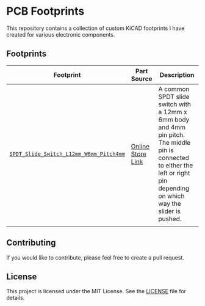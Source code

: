 # PCB Footprints

This repository contains a collection of custom KiCAD footprints I have created for various electronic components.

## Footprints

| Footprint | Part Source | Description |
| --- | --- | --- |
| [`SPDT_Slide_Switch_L12mm_W6mm_Pitch4mm`](Switches_Footprints.pretty/SPDT_Slide_Switch_L12mm_W6mm_Pitch4mm.kicad_mod) | [Online Store Link](https://www.adafruit.com/product/805) | A common SPDT slide switch with a 12mm x 6mm body and 4mm pin pitch.  The middle pin is connected to either the left or right pin depending on which way the slider is pushed. |
| <!-- Add new footprints here --> | | |

## Contributing

If you would like to contribute, please feel free to create a pull request.

## License

This project is licensed under the MIT License. See the [LICENSE](LICENSE) file for details.